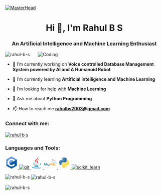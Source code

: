 [![MasterHead](https://user-images.githubusercontent.com/74038190/225813708-98b745f2-7d22-48cf-9150-083f1b00d6c9.gif)](https://rahul-b-s.io)
<h1 align="center">Hi 👋, I'm Rahul B S</h1>
<h3 align="center">An Artificial Intelligence and Machine Learning Enthusiast</h3>
<img align="right" alt="Coding" width="400" src="https://i.pinimg.com/originals/af/af/2a/afaf2a1a497b57e053c045b2ea78bb07.gif">

<p align="left"> <img src="https://komarev.com/ghpvc/?username=rahul-b-s&label=Profile%20views&color=0e75b6&style=flat" alt="rahul-b-s" /> </p>

- 🔭 I’m currently working on **Voice controlled Database Management System powered by AI and A Humanoid Robot**

- 🌱 I’m currently learning **Artificial Intelligence and Machine Learning**

- 🤝 I’m looking for help with **Machine Learning**

- 💬 Ask me about **Python Programming**

- 📫 How to reach me **rahulbs2003@gmail.com**

<h3 align="left">Connect with me:</h3>
<p align="left">
<a href="https://linkedin.com/in/Rahul B S" target="blank"><img align="center" src="https://raw.githubusercontent.com/rahuldkjain/github-profile-readme-generator/master/src/images/icons/Social/linked-in-alt.svg" alt="rahul b s" height="30" width="40" /></a>
</p>

<h3 align="left">Languages and Tools:</h3>
<p align="left"> <a href="https://www.cprogramming.com/" target="_blank" rel="noreferrer"> <img src="https://raw.githubusercontent.com/devicons/devicon/master/icons/c/c-original.svg" alt="c" width="40" height="40"/> </a> <a href="https://git-scm.com/" target="_blank" rel="noreferrer"> <img src="https://www.vectorlogo.zone/logos/git-scm/git-scm-icon.svg" alt="git" width="40" height="40"/> </a> <a href="https://www.java.com" target="_blank" rel="noreferrer"> <img src="https://raw.githubusercontent.com/devicons/devicon/master/icons/java/java-original.svg" alt="java" width="40" height="40"/> </a> <a href="https://www.mysql.com/" target="_blank" rel="noreferrer"> <img src="https://raw.githubusercontent.com/devicons/devicon/master/icons/mysql/mysql-original-wordmark.svg" alt="mysql" width="40" height="40"/> </a> <a href="https://www.python.org" target="_blank" rel="noreferrer"> <img src="https://raw.githubusercontent.com/devicons/devicon/master/icons/python/python-original.svg" alt="python" width="40" height="40"/> </a> <a href="https://scikit-learn.org/" target="_blank" rel="noreferrer"> <img src="https://upload.wikimedia.org/wikipedia/commons/0/05/Scikit_learn_logo_small.svg" alt="scikit_learn" width="40" height="40"/> </a> </p>

<p><img align="left" src="https://github-readme-stats.vercel.app/api/top-langs?username=rahul-b-s&show_icons=true&locale=en&layout=compact" alt="rahul-b-s" /></p>

<p>&nbsp;<img align="center" src="https://github-readme-stats.vercel.app/api?username=rahul-b-s&show_icons=true&locale=en" alt="rahul-b-s" /></p>

<p><img align="center" src="https://github-readme-streak-stats.herokuapp.com/?user=rahul-b-s&" alt="rahul-b-s" /></p>
